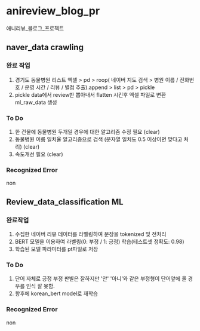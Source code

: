 # anireview_blog_pr
애니리뷰_블로그_프로젝트

## naver_data crawling

### 완료 작업 <br/>
1. 경기도 동물병원 리스트 엑셀 > pd > roop( 네이버 지도 검색 > 병원 이름 / 전화번호 / 운영 시간 / 리뷰 / 별점 추출).append > list > pd > pickle<br/>
2. pickle data에서 review만 뽑아내서 flatten 시킨후 엑셀 파일로 변환 ml_raw_data 생성<br/>
### To Do<br/>
1. 한 건물에 동물병원 두개일 경우에 대한 알고리즘 수정 필요 (clear)<br/>
2. 동물병원 이름 일치율 알고리즘으로 검색 (문자열 일치도 0.5 이상이면 맞다고 처리) (clear)<br/>
3. 속도개선 필요 (clear)<br/>

### Recognized Error<br/>
non

## Review_data_classification ML

### 완료작업 <br/>
1. 수집한 네이버 리뷰 데이터를 라벨링하여 문장을 tokenized 및 전처리
2. BERT 모델을 이용하여 라벨링(0: 부정 / 1: 긍정) 학습(테스트셋 정확도: 0.98)
3. 학습된 모델 파라미터를 pt파일로 저장

### To Do <br/>
1. 단어 자체로 긍정 부정 판별은 잘하지만 '안' '아니'와 같은 부정형이 단어앞에 올 경우를 인식 잘 못함.
2. 향후에 korean_bert model로 재학습 

### Recognized Error <br/>
non
